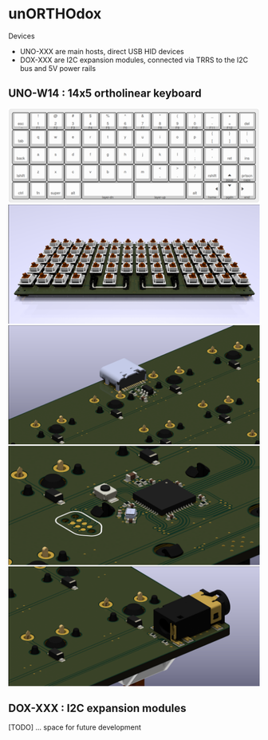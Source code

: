 # un**ORTHO**dox

Devices

* UNO-XXX are main hosts, direct USB HID devices
* DOX-XXX are I2C expansion modules, connected via TRRS to the I2C bus and 5V power rails

## **UNO-W14** : 14x5 ortholinear keyboard

![Alt text](images/layout.png)
![Alt text](images/pcb_capless.png)
![Alt text](images/USB.png)
![Alt text](images/MCU.png)
![Alt text](images/I2C.png)

## **DOX**-XXX : I2C expansion modules

[TODO] ... space for future development
